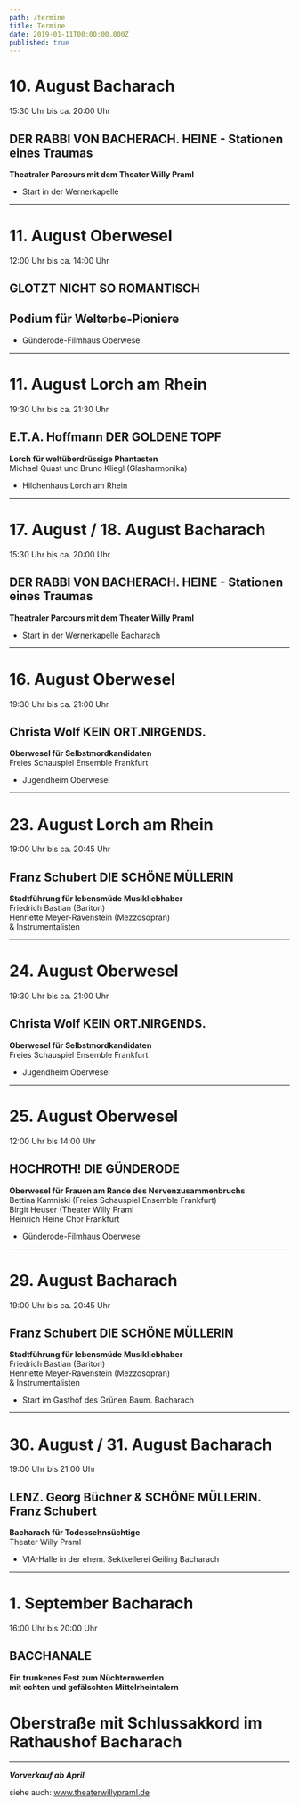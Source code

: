 ```yaml
---
path: /termine
title: Termine
date: 2019-01-11T00:00:00.000Z
published: true
---
```



# 10. August   Bacharach   
15:30 Uhr bis ca. 20:00 Uhr   
## DER RABBI VON BACHERACH. HEINE -  Stationen eines Traumas      
**Theatraler Parcours mit dem Theater Willy Praml**   
 - Start in der Wernerkapelle    


---   


# 11. August Oberwesel
12:00 Uhr bis ca. 14:00 Uhr
## GLOTZT NICHT SO ROMANTISCH       
## Podium für Welterbe-Pioniere    
- Günderode-Filmhaus Oberwesel 


   
---   


# 11. August   Lorch am Rhein 
19:30 Uhr bis ca. 21:30 Uhr
## E.T.A. Hoffmann   DER GOLDENE TOPF      
**Lorch für weltüberdrüssige Phantasten**    
Michael Quast und Bruno Kliegl (Glasharmonika)    
- Hilchenhaus  Lorch am Rhein  

    
---   

# 17. August / 18. August  Bacharach
15:30 Uhr bis ca. 20:00 Uhr   
## DER RABBI VON BACHERACH. HEINE -  Stationen eines Traumas      
**Theatraler Parcours mit dem Theater Willy Praml**   
 - Start in der Wernerkapelle  Bacharach      
   
 ---   
 
 # 16. August  Oberwesel
19:30 Uhr bis ca. 21:00 Uhr
## Christa Wolf  KEIN ORT.NIRGENDS.
**Oberwesel für Selbstmordkandidaten**    
Freies Schauspiel Ensemble Frankfurt    
- Jugendheim Oberwesel   
    
 ---   
 
# 23. August  Lorch am Rhein
19:00 Uhr bis ca. 20:45 Uhr
## Franz Schubert  DIE SCHÖNE MÜLLERIN   
**Stadtführung für lebensmüde Musikliebhaber**    
Friedrich Bastian (Bariton)     
Henriette Meyer-Ravenstein (Mezzosopran)      
& Instrumentalisten    


---
# 24. August  Oberwesel
19:30 Uhr bis ca. 21:00 Uhr
## Christa Wolf  KEIN ORT.NIRGENDS.      
**Oberwesel für Selbstmordkandidaten**   
Freies Schauspiel Ensemble Frankfurt    
- Jugendheim Oberwesel   
    
---   

# 25. August  Oberwesel
12:00 Uhr bis 14:00 Uhr
## HOCHROTH!  DIE GÜNDERODE   
**Oberwesel für Frauen am Rande des Nervenzusammenbruchs**    
Bettina Kamniski (Freies Schauspiel Ensemble Frankfurt)    
Birgit Heuser (Theater Willy Praml    
Heinrich Heine Chor Frankfurt   
- Günderode-Filmhaus Oberwesel    
---   

# 29. August  Bacharach
19:00 Uhr bis ca. 20:45 Uhr
## Franz Schubert  DIE SCHÖNE MÜLLERIN      
**Stadtführung für lebensmüde Musikliebhaber**    
Friedrich Bastian (Bariton)       
Henriette Meyer-Ravenstein (Mezzosopran)     
& Instrumentalisten     
- Start im Gasthof des Grünen Baum. Bacharach  

---   

# 30. August / 31. August  Bacharach
19:00 Uhr bis 21:00 Uhr
## LENZ.  Georg Büchner &  SCHÖNE MÜLLERIN. Franz Schubert    
**Bacharach für Todessehnsüchtige**    
Theater Willy Praml    
- VIA-Halle in der ehem. Sektkellerei Geiling  Bacharach 

---   

# 1. September  Bacharach
16:00 Uhr bis 20:00 Uhr
## BACCHANALE   
**Ein trunkenes Fest zum Nüchternwerden**       
**mit echten und gefälschten Mittelrheintalern**    
# Oberstraße mit Schlussakkord im Rathaushof Bacharach     

---   


***Vorverkauf ab April***     

siehe auch: www.theaterwillypraml.de  
